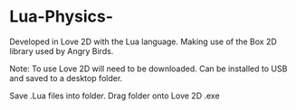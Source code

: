 # Lua-Physics-
Developed in Love 2D with the Lua language. Making use of the Box 2D library used by Angry Birds. 

Note: To use Love 2D will need to be downloaded. 
Can be installed to USB and saved to a desktop folder.

Save .Lua files into folder. 
Drag folder onto Love 2D .exe

